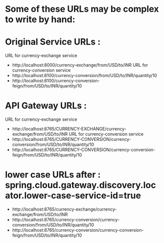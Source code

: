 # Some of these URLs may be complex to write by hand:

# Original Service URLs :
URL for currency-exchange service 
- http://localhost:8000/currency-exchange/from/USD/to/INR
URL for currency-conversion service
- http://localhost:8100/currency-conversion/from/USD/to/INR/quantity/10
- http://localhost:8100/currency-conversion-feign/from/USD/to/INR/quantity/10


# API Gateway URLs :
URL for currency-exchange service 
- http://localhost:8765/CURRENCY-EXCHANGE/currency-exchange/from/USD/to/INR
URL for currency-conversion service
- http://localhost:8765/CURRENCY-CONVERSION/currency-conversion/from/USD/to/INR/quantity/10
- http://localhost:8765/CURRENCY-CONVERSION/currency-conversion-feign/from/USD/to/INR/quantity/10

# lower case URLs after : spring.cloud.gateway.discovery.locator.lower-case-service-id=true
- http://localhost:8765/currency-exchange/currency-exchange/from/USD/to/INR
- http://localhost:8765/currency-conversion/currency-conversion/from/USD/to/INR/quantity/10
- http://localhost:8765/currency-conversion/currency-conversion-feign/from/USD/to/INR/quantity/10
